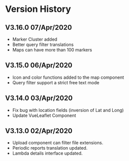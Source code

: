 # Version History

## V3.16.0 07/Apr/2020  
* Marker Cluster added
* Better query filter translations
* Maps can have more than 100 markers

## V3.15.0 06/Apr/2020  
* Icon and color functions added to the map component
* Query filter support a strict free text mode


## V3.14.0 03/Apr/2020  
* Fix bug with location fields (inversion of Lat and Long)
* Update VueLeaflet Component

## V3.13.0 02/Apr/2020  
* Upload component can filter file extensions. 
* Periodic reports translation updated. 
* Lambda details interface updated.
